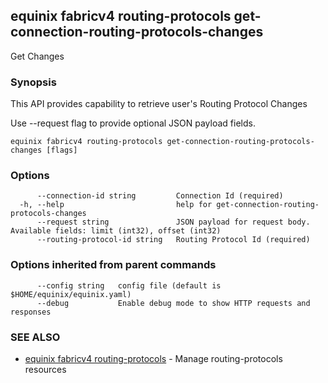 ## equinix fabricv4 routing-protocols get-connection-routing-protocols-changes

Get Changes

### Synopsis

This API provides capability to retrieve user's Routing Protocol Changes

Use --request flag to provide optional JSON payload fields.

```
equinix fabricv4 routing-protocols get-connection-routing-protocols-changes [flags]
```

### Options

```
      --connection-id string         Connection Id (required)
  -h, --help                         help for get-connection-routing-protocols-changes
      --request string               JSON payload for request body. Available fields: limit (int32), offset (int32)
      --routing-protocol-id string   Routing Protocol Id (required)
```

### Options inherited from parent commands

```
      --config string   config file (default is $HOME/equinix/equinix.yaml)
      --debug           Enable debug mode to show HTTP requests and responses
```

### SEE ALSO

* [equinix fabricv4 routing-protocols](equinix_fabricv4_routing-protocols.md)	 - Manage routing-protocols resources

